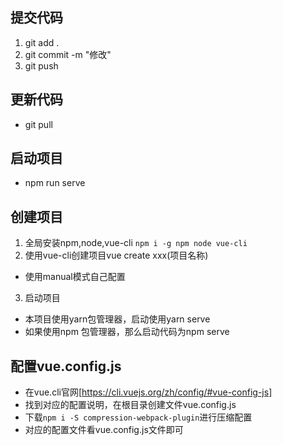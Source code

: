 ## 提交代码
1. git add . 
2. git commit -m "修改"
3. git push

## 更新代码
* git pull

## 启动项目
* npm run serve

## 创建项目
1. 全局安装npm,node,vue-cli
`npm i -g npm node vue-cli`
2. 使用vue-cli创建项目vue create xxx(项目名称)
* 使用manual模式自己配置
3. 启动项目
* 本项目使用yarn包管理器，启动使用yarn serve 
* 如果使用npm 包管理器，那么启动代码为npm serve

## 配置vue.config.js
* 在vue.cli官网[https://cli.vuejs.org/zh/config/#vue-config-js]
* 找到对应的配置说明，在根目录创建文件vue.config.js 
* 下载`npm i -S compression-webpack-plugin`进行压缩配置
* 对应的配置文件看vue.config.js文件即可


